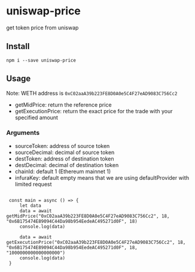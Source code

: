 # uniswap-price
get token price from uniswap

## Install 
```
npm i --save uniswap-price
```

## Usage

Note: WETH address is `0xC02aaA39b223FE8D0A0e5C4F27eAD9083C756Cc2`

- getMidPrice: return the reference price
- getExecutionPrice: return the exact price for the trade with your specified amount

### Arguments
- sourceToken: address of source token
- sourceDecimal: decimal of source token
- destToken: address of destination token
- destDecimal: decimal of destination token
- chainId: default 1 (Ethereum mainnet 1)
- infuraKey: default empty means that we are using defaultProvider with limited request

```nodejs

 const main = async () => {
     let data
     data = await getMidPrice("0xC02aaA39b223FE8D0A0e5C4F27eAD9083C756Cc2", 18, "0x6B175474E89094C44Da98b954EedeAC495271d0F", 18)
     console.log(data)

     data = await getExecutionPrice("0xC02aaA39b223FE8D0A0e5C4F27eAD9083C756Cc2", 18, "0x6B175474E89094C44Da98b954EedeAC495271d0F", 18, "1000000000000000000")
     console.log(data)
 }
```


